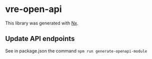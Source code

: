 # vre-open-api

This library was generated with [Nx](https://nx.dev).

## Update API endpoints
See in package.json the command ``npm run generate-openapi-module``
